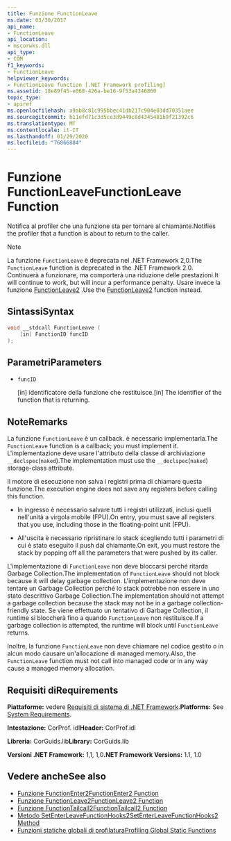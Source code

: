 ```yaml
---
title: Funzione FunctionLeave
ms.date: 03/30/2017
api_name:
- FunctionLeave
api_location:
- mscorwks.dll
api_type:
- COM
f1_keywords:
- FunctionLeave
helpviewer_keywords:
- FunctionLeave function [.NET Framework profiling]
ms.assetid: 18e89f45-e068-426a-be16-9f53a4346860
topic_type:
- apiref
ms.openlocfilehash: a9ab8c81c995bbec41db217c904e03dd70351aee
ms.sourcegitcommit: b11efd71c3d5ce3d9449c8d4345481b9f21392c6
ms.translationtype: MT
ms.contentlocale: it-IT
ms.lasthandoff: 01/29/2020
ms.locfileid: "76866884"
---
```

# <a name="functionleave-function"></a><span data-ttu-id="afe54-102">Funzione FunctionLeave</span><span class="sxs-lookup"><span data-stu-id="afe54-102">FunctionLeave Function</span></span>
<span data-ttu-id="afe54-103">Notifica al profiler che una funzione sta per tornare al chiamante.</span><span class="sxs-lookup"><span data-stu-id="afe54-103">Notifies the profiler that a function is about to return to the caller.</span></span>  
  
> [!NOTE]
> <span data-ttu-id="afe54-104">La funzione `FunctionLeave` è deprecata nel .NET Framework 2,0.</span><span class="sxs-lookup"><span data-stu-id="afe54-104">The `FunctionLeave` function is deprecated in the .NET Framework 2.0.</span></span> <span data-ttu-id="afe54-105">Continuerà a funzionare, ma comporterà una riduzione delle prestazioni.</span><span class="sxs-lookup"><span data-stu-id="afe54-105">It will continue to work, but will incur a performance penalty.</span></span> <span data-ttu-id="afe54-106">Usare invece la funzione [FunctionLeave2](functionleave2-function.md) .</span><span class="sxs-lookup"><span data-stu-id="afe54-106">Use the [FunctionLeave2](functionleave2-function.md) function instead.</span></span>  
  
## <a name="syntax"></a><span data-ttu-id="afe54-107">Sintassi</span><span class="sxs-lookup"><span data-stu-id="afe54-107">Syntax</span></span>  
  
```cpp  
void __stdcall FunctionLeave (  
    [in] FunctionID funcID  
);  
```  
  
## <a name="parameters"></a><span data-ttu-id="afe54-108">Parametri</span><span class="sxs-lookup"><span data-stu-id="afe54-108">Parameters</span></span>

- `funcID`

  <span data-ttu-id="afe54-109">\[in] identificatore della funzione che restituisce.</span><span class="sxs-lookup"><span data-stu-id="afe54-109">\[in] The identifier of the function that is returning.</span></span>

## <a name="remarks"></a><span data-ttu-id="afe54-110">Note</span><span class="sxs-lookup"><span data-stu-id="afe54-110">Remarks</span></span>  
 <span data-ttu-id="afe54-111">La funzione `FunctionLeave` è un callback. è necessario implementarla.</span><span class="sxs-lookup"><span data-stu-id="afe54-111">The `FunctionLeave` function is a callback; you must implement it.</span></span> <span data-ttu-id="afe54-112">L'implementazione deve usare l'attributo della classe di archiviazione `__declspec`(`naked`).</span><span class="sxs-lookup"><span data-stu-id="afe54-112">The implementation must use the `__declspec`(`naked`) storage-class attribute.</span></span>  
  
 <span data-ttu-id="afe54-113">Il motore di esecuzione non salva i registri prima di chiamare questa funzione.</span><span class="sxs-lookup"><span data-stu-id="afe54-113">The execution engine does not save any registers before calling this function.</span></span>  
  
- <span data-ttu-id="afe54-114">In ingresso è necessario salvare tutti i registri utilizzati, inclusi quelli nell'unità a virgola mobile (FPU).</span><span class="sxs-lookup"><span data-stu-id="afe54-114">On entry, you must save all registers that you use, including those in the floating-point unit (FPU).</span></span>  
  
- <span data-ttu-id="afe54-115">All'uscita è necessario ripristinare lo stack scegliendo tutti i parametri di cui è stato eseguito il push dal chiamante.</span><span class="sxs-lookup"><span data-stu-id="afe54-115">On exit, you must restore the stack by popping off all the parameters that were pushed by its caller.</span></span>  
  
 <span data-ttu-id="afe54-116">L'implementazione di `FunctionLeave` non deve bloccarsi perché ritarda Garbage Collection.</span><span class="sxs-lookup"><span data-stu-id="afe54-116">The implementation of `FunctionLeave` should not block because it will delay garbage collection.</span></span> <span data-ttu-id="afe54-117">L'implementazione non deve tentare un Garbage Collection perché lo stack potrebbe non essere in uno stato descrittivo Garbage Collection.</span><span class="sxs-lookup"><span data-stu-id="afe54-117">The implementation should not attempt a garbage collection because the stack may not be in a garbage collection-friendly state.</span></span> <span data-ttu-id="afe54-118">Se viene effettuato un tentativo di Garbage Collection, il runtime si bloccherà fino a quando `FunctionLeave` non restituisce.</span><span class="sxs-lookup"><span data-stu-id="afe54-118">If a garbage collection is attempted, the runtime will block until `FunctionLeave` returns.</span></span>  
  
 <span data-ttu-id="afe54-119">Inoltre, la funzione `FunctionLeave` non deve chiamare nel codice gestito o in alcun modo causare un'allocazione di managed memory.</span><span class="sxs-lookup"><span data-stu-id="afe54-119">Also, the `FunctionLeave` function must not call into managed code or in any way cause a managed memory allocation.</span></span>  
  
## <a name="requirements"></a><span data-ttu-id="afe54-120">Requisiti di</span><span class="sxs-lookup"><span data-stu-id="afe54-120">Requirements</span></span>  
 <span data-ttu-id="afe54-121">**Piattaforme:** vedere [Requisiti di sistema di .NET Framework](../../../../docs/framework/get-started/system-requirements.md).</span><span class="sxs-lookup"><span data-stu-id="afe54-121">**Platforms:** See [System Requirements](../../../../docs/framework/get-started/system-requirements.md).</span></span>  
  
 <span data-ttu-id="afe54-122">**Intestazione:** CorProf. idl</span><span class="sxs-lookup"><span data-stu-id="afe54-122">**Header:** CorProf.idl</span></span>  
  
 <span data-ttu-id="afe54-123">**Libreria:** CorGuids.lib</span><span class="sxs-lookup"><span data-stu-id="afe54-123">**Library:** CorGuids.lib</span></span>  
  
 <span data-ttu-id="afe54-124">**Versioni .NET Framework:** 1,1, 1,0</span><span class="sxs-lookup"><span data-stu-id="afe54-124">**.NET Framework Versions:** 1.1, 1.0</span></span>  
  
## <a name="see-also"></a><span data-ttu-id="afe54-125">Vedere anche</span><span class="sxs-lookup"><span data-stu-id="afe54-125">See also</span></span>

- [<span data-ttu-id="afe54-126">Funzione FunctionEnter2</span><span class="sxs-lookup"><span data-stu-id="afe54-126">FunctionEnter2 Function</span></span>](functionenter2-function.md)
- [<span data-ttu-id="afe54-127">Funzione FunctionLeave2</span><span class="sxs-lookup"><span data-stu-id="afe54-127">FunctionLeave2 Function</span></span>](functionleave2-function.md)
- [<span data-ttu-id="afe54-128">Funzione FunctionTailcall2</span><span class="sxs-lookup"><span data-stu-id="afe54-128">FunctionTailcall2 Function</span></span>](functiontailcall2-function.md)
- [<span data-ttu-id="afe54-129">Metodo SetEnterLeaveFunctionHooks2</span><span class="sxs-lookup"><span data-stu-id="afe54-129">SetEnterLeaveFunctionHooks2 Method</span></span>](icorprofilerinfo2-setenterleavefunctionhooks2-method.md)
- [<span data-ttu-id="afe54-130">Funzioni statiche globali di profilatura</span><span class="sxs-lookup"><span data-stu-id="afe54-130">Profiling Global Static Functions</span></span>](profiling-global-static-functions.md)
